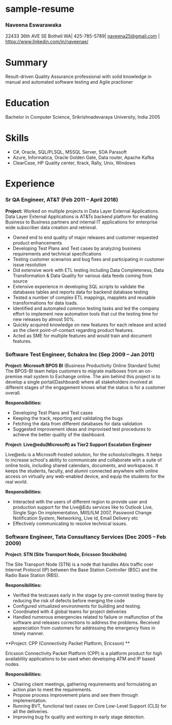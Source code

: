 # sample-resume
### Naveena Eswarawaka

22433 36th AVE SE Bothell WA| 425-785-5789|  [naveena25@gmail.com](mailto:naveena25@gmail.com) | https://www.linkedin.com/in/naveenae/
# Summary

Result-driven Quality Assurance professional with solid knowledge in manual and automated software testing and Agile practioner

# Education

Bachelor in Computer Science, Srikrishnadevaraya University, India                  2005

# Skills

- C#, Oracle, SQL/PLSQL, MSSQL Server, SOA Parasoft
- Azure, Informatica, Oracle Golden Gate, Data router, Apache Kafka
- ClearCase, HP Quality center, Itrack, Rally, Unix, Windows

# Experience

### Sr QA Engineer, AT&amp;T    (Feb 2011 – April 2018)

**Project:** Worked on multiple projects in Data Layer External Applications. Data Layer External Applications is AT&amp;Ts backend platform for enabling Business to Business partners and internal IT applications for enterprise wide subscriber data creation and retrieval.

- Owned end to end quality of major releases and customer requested product enhancements
- Developing Test Plans and Test cases by analyzing business requirements and technical specifications
- Testing customer scenarios and bug fixes and participating in customer issue resolution
- Did extensive work with ETL testing including Data Completeness, Data Transformation &amp; Data Quality for various data feeds coming from source
- Extensive experience in developing SQL scripts to validate the databases tables and reports data for backend database testing
- Tested a number of complex ETL mappings, mapplets and reusable transformations for data loads.
- Identified and automated common testing tasks and led the company effort to implement new automation tools that cut the testing time for new releases by almost 50%.
- Quickly acquired knowledge on new features for each release and acted as the client point-of-contact regarding product features.
- Acted as SME for multiple features and would train and document features.

### Software Test Engineer, Schakra Inc    (Sep 2009 – Jan 2011)

**Project: Microsoft BPOS BI** (Business Productivity Online Standard Suite) The BPOS-BI team helps customers to migrate mailboxes from an on-premise mail system to Exchange online. The aim behind this project is to develop a single portal(Dashboard) where all stakeholders involved at different stages of the engagement knows what the status is for a customer overall.

**Responsibilities:**

- Developing Test Plans and Test cases
- Keeping the track, reporting and validating the bugs
- Fetching the data from different databases for data validation
- Suggested improvement ideas and improvised test procedures to achieve the better quality of the dashboard.

**Project: Live@edu(Microsoft) as Tier2 Support Escalation Engineer**

Live@edu is a Microsoft-hosted solution, for the schools/colleges. It helps to increase school&#39;s ability to communicate and collaborate with a suite of online tools, including shared calendars, documents, and workspaces. It keeps the students, faculty, and alumni connected anywhere with online access on virtually any web-enabled device, and equip the students for the real world.

**Responsibilities:**

- Interacted with the users of different region to provide user and production support for the Live@Edu services like to Outlook Live, Single Sign On implementation, MIIS/ILM 2007, Password Change Notification System, Networking, Live Id, Email Delivery  etc
- Effectively communicating to resolve technical issues.

### Software Engineer, Tata Consultancy Services    (Dec 2005 – Feb 2009)

**Project:  STN (Site Transport Node, Ericsson Stockholm)**

The Site Transport Node (STN) is a node that handles Abis traffic over Internet Protocol (IP) between the Base Station Controller (BSC) and the Radio Base Station (RBS).

**Responsibilities:**

- Verified the testcases early in the stage by pre-commit testing there by reducing the risk of defects before merging the code
- Configured virtualized environments for building and testing.
- Coordinated with 4 global teams for project deliveries
- Handled numerous emergencies related to failure or malfunction of the software and releases corrections to address the problems. Received appreciation from customers for addressing the emergency fixes in timely manner.

**Project:   CPP (Connectivity Packet Platform, Ericsson) **

Ericsson Connectivity Packet Platform (CPP) is a platform product for high availability applications to be used when developing ATM and IP based nodes.

**Responsibilities:**

- Chairing client meetings, gathering requirements and formulating an action plan to meet the requirements.
- Propose process improvement plans and see them through implementation.
- Running BVT, functional test cases on Core Low-Level Support (CLS) for all the deliveries.
- Improving bug fix quality and working in early stage detection.
